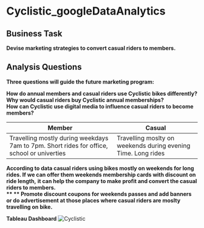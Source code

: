 # Cyclistic_googleDataAnalytics
## Business Task
**Devise marketing strategies to convert casual riders to members.**

## Analysis Questions
**Three questions will guide the future marketing program:**

**How do annual members and casual riders use Cyclistic bikes differently?<br>**
**Why would casual riders buy Cyclistic annual memberships?<br>**
**How can Cyclistic use digital media to influence casual riders to become members?**

| Member        | Casual        |
| ------------- | ------------- |
| Travelling mostly during weekdays 7am to 7pm. Short rides for office, school or univerties  | Travelling moslty on weekends during evening Time. Long rides  |

**According to data casual riders using bikes mostly on weekends for long rides. If we can offer them weekends membership cards with discount on ride length,**
**it can help the company to make profit and convert the casual riders to members.<br> **
** Promote discount coupons for weekends passes and add banners or do advertisement at those places where casual riders are moslty travelling on bike.**



**Tableau Dashboard**
![Cyclistic](https://github.com/angadpreetmalhi/Cyclistic_googleDataAnalytics/assets/57296198/0e37d5d9-b3da-41a6-9420-5647a77f2ea1)
